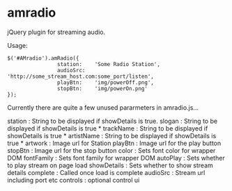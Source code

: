 amradio
========
jQuery plugin for streaming audio.

Usage:
	
    $('#AMradio').amRadio({
					station: 	'Some Radio Station',
					audioSrc: 	'http://some_stream_host.com:some_port/listen',
					playBtn: 	'img/powerOff.png',
            		stopBtn: 	'img/powerOn.png'
    });

Currently there are quite a few unused pararmeters in amradio.js...

station     : String to be displayed if showDetails is true.
slogan 		: String to be displayed if showDetails is true *
trackName 	: String to be displayed if showDetails is true *
artistName 	: String to be displayed if showDetails is true *
artwork 	: Image url for Station 
playBtn 	: Image url for the play button
stopBtn 	: Image url for the stop button
color       : Sets font color for wrapper DOM
fontFamily  : Sets font family for wrapper DOM
autoPlay 	: Sets whether to play stream on page load
showDetails : Sets whether to show stream details
complete 	: Called once load is complete
audioSrc 	: Stream url including port etc
controls 	: optional control ui
